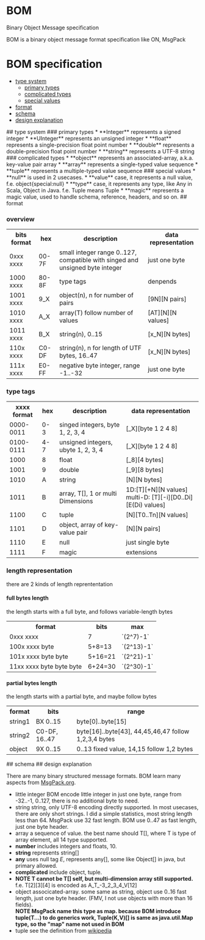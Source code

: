 # BOM
Binary Object Message specification

BOM is a binary object message format specification like ON, MsgPack

# BOM specification
  * [type system](#types)
    * [primary types](#primary)
    * [complicated types](#complicated)
    * [special values](#special)
  * [format](#format)
  * [schema](#schema)
  * [design explanation](#design)

<a name="types"/>
## type system

<a name="primary"/>
### primary types
  * **Integer** represents a signed integer
  * **UInteger** represents an unsigned integer
  * **float** represents a single-precision float point number
  * **double** represents a double-precision float point number
  * **string** represents a UTF-8 string
  
<a name="complicated"/>
### complicated types
  * **object** represents an associated-array, a.k.a. key-value pair array
  * **array** represents a single-typed value sequence
  * **tuple** represents a multiple-typed value sequence
  
<a name="special"/>
### special values
  * **null** is used in 2 usecases. 
   * **value** case, it represents a null value, f.e. object{special:null}
   * **type** case, it represents any type, like Any in Scala, Object in Java. f.e. Tuple<int,float,string,null> means Tuple<int,float,string,Any>
  * **magic** represents a magic value, used to handle schema, reference, headers, and so on.
  
<a name="format"/>
## format

### overview

<table>
 <tr><th>bits format</th><th>hex</th><th>description</th><th>data representation</th></tr>
 <tr><td>0xxx xxxx</td><td>00-7F</td><td>small integer range 0..127, compatible with singed and unsigned byte integer</td><td>just one byte</td></tr>
 <tr><td>1000 xxxx</td><td>80-8F</td><td>type tags</td><td>denpends</td></tr>
 <tr><td>1001 xxxx</td><td>9_X</td><td>object(n), n for number of pairs</td><td>[9N][N pairs]</td></tr>
 <tr><td>1010 xxxx</td><td>A_X</td><td>array(T) follow number of values</td><td>[AT][N][N values]</td></tr>
 <tr><td>1011 xxxx</td><td>B_X</td><td>string(n), 0..15</td><td>[x_N][N bytes]</td></tr>
 <tr><td>110x xxxx</td><td>C0-DF</td><td>string(n), n for length of UTF bytes, 16..47</td><td>[x_N][N bytes]</td></tr>
 <tr><td>111x xxxx</td><td>E0-FF</td><td>negative byte integer, range -1..-32</td><td>just one byte</td></tr>
</table>

### type tags

<table>
 <tr><th>xxxx format</th><th>hex</th><th>description</th><th>data representation</th></tr>
 <tr><td>0000-0011</td><td>0-3</td><td>singed integers, byte 1, 2, 3, 4</td><td>[_X][byte 1 2 4 8]</td></tr>
 <tr><td>0100-0111</td><td>4-7</td><td>unsigned integers, ubyte 1, 2, 3, 4</td><td>[_X][byte 1 2 4 8]</td></tr>
 <tr><td>1000</td><td>8</td><td>float</td><td>[_8][4 bytes]</td></tr>
 <tr><td>1001</td><td>9</td><td>double</td><td>[_9][8 bytes]</td></tr>
 <tr><td>1010</td><td>A</td><td>string</td><td>[N][N bytes]</td></tr>
 <tr><td>1011</td><td>B</td><td>array, T[], 1 or multi Dimensions</td><td>1D:[T][+N][N values]<br/>multi-D: [T][-i][D0..Di][E(Di) values]</td></tr>
 <tr><td>1100</td><td>C</td><td>tuple<T0, T1...Tn></td><td>[N][T0..Tn][N values]</td></tr>
 <tr><td>1101</td><td>D</td><td>object, array of key-value pair</td><td>[N][N pairs]</td></tr>
 <tr><td>1110</td><td>E</td><td>null</td><td>just single byte</td></tr>
 <tr><td>1111</td><td>F</td><td>magic</td><td>extensions</td></tr>
</table>

### length representation
there are 2 kinds of length reprententation
#### full bytes length 
the length starts with a full byte, and follows variable-length bytes
<table>
 <tr><th>format</th><th>bits</th><th> max</th></tr>
 <tr><td>0xxx xxxx</td><td>7</td><td>`(2^7)-1`</td></tr>
 <tr><td>100x xxxx byte</td><td>5+8=13</td><td>`(2^13)-1`</td></tr>
 <tr><td>101x xxxx byte byte</td><td>5+16=21</td><td>`(2^21)-1`</td></tr>
 <tr><td>11xx xxxx byte byte byte</td><td>6+24=30</td><td>`(2^30)-1`</td></tr>
</table>

#### partial bytes length
the length starts with a partial byte, and maybe follow bytes
<table>
 <tr><th>format</th><th>bits</th><th> range</th></tr>
 <tr><td>string1</td><td>BX 0..15</td><td>byte[0]..byte[15]</td></tr>
 <tr><td>string2</td><td>C0-DF, 16..47</td><td>byte[16]..byte[43], 44,45,46,47 follow 1,2,3,4 bytes</td></tr>
 <tr><td>object</td><td>9X 0..15</td><td>0..13 fixed value, 14,15 follow 1,2 bytes</td></tr>
</table>

<a name="schema"/>
## schema


<a name="design"/>
## design explanation

There are many binary structured message formats. BOM learn many aspects from [MsgPack.org](http://msgpack.org).
* little integer
 BOM encode little integer in just one byte, range from -32..-1, 0..127, there is no additional byte to need.
* string
 string, only UTF-8 encoding directly supported. In most usecases, there are only short strings. I did a simple statistics, most string length less than 64. MsgPack use 32 fast length. BOM use 0..47 as fast length, just one byte header.
* array
 a sequence of value. the best name should T[], where T is type of array element, all 14 type supported.
 * **number** includes integers and floats, 10.
 * **string** represents string[]
 * **any** uses null tag _E_, represents any[], some like Object[] in java, but primary allowed.
 * **complicated** include object, tuple.
 * <b>NOTE T cannot be T[] self, but multi-dimension array still supported.</b> f.e.  T[2][3][4] is encoded as  A_T_-3_2_3_4_V[12]
* object
 associcated-array. some same as string, object use 0..16 fast length, just one byte header. (FMV, I not use objects with more than 16 fields).<br/>
 <b>NOTE MsgPack name this type as map. because BOM introduce tuple(T...) to do generics work, Tuple(K,V)[] is same as java.util.Map type, so the "map" name not used in BOM</b>
* tuple
 see the definition from [wikipedia](https://en.wikipedia.org/wiki/Tuple)
